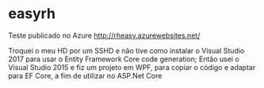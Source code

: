 # easyrh


Teste publicado no Azure
http://rheasy.azurewebsites.net/



Troquei o meu HD por um SSHD e não tive como instalar o Visual Studio 2017 para usar o Entity Framework Core code generation; Então usei o Visual Studio 2015 e fiz um projeto em WPF, para copiar o código e adaptar para EF Core, a fim de utilizar no ASP.Net Core
